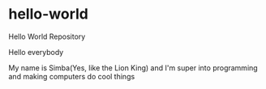 # hello-world
Hello World Repository


Hello everybody 

My name is Simba(Yes, like the Lion King) and I'm super into programming and making computers do cool things 
